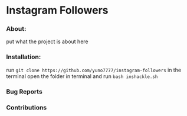 # Instagram Followers

### About:
put what the project is about here

### Installation:
run `git clone https://github.com/yuno7777/instagram-followers` in the terminal 
open the folder in terminal and run `bash inshackle.sh`

### Bug Reports

### Contributions
